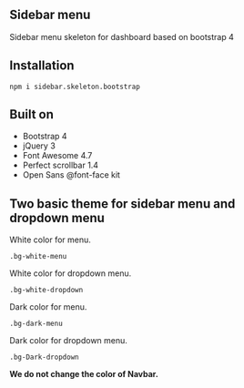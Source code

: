 
## Sidebar menu

Sidebar menu skeleton for dashboard based on bootstrap 4

## Installation

```
npm i sidebar.skeleton.bootstrap
```

## Built on

- Bootstrap 4
- jQuery 3
- Font Awesome 4.7
- Perfect scrollbar 1.4
- Open Sans @font-face kit

## Two basic theme for sidebar menu and dropdown menu

White color for menu.

```
.bg-white-menu
```

White color for dropdown menu.

```
.bg-white-dropdown
```

Dark color for menu.

```
.bg-dark-menu
```

Dark color for dropdown menu.

```
.bg-Dark-dropdown
```

**We do not change the color of Navbar.**
